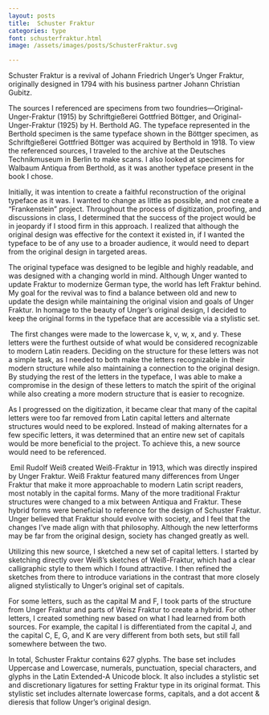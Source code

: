 ```yaml
---
layout: posts
title:  Schuster Fraktur
categories: type
font: schusterfraktur.html
image: /assets/images/posts/SchusterFraktur.svg

---
```


Schuster Fraktur is a revival of Johann Friedrich Unger’s Unger Fraktur, originally designed in 1794 with his business partner Johann Christian Gubitz.

The sources I referenced are specimens from two foundries—Original-Unger-Fraktur (1915) by Schriftgießerei Gottfried Böttger, and Original-Unger-Fraktur (1925) by H. Berthold AG. The typeface represented in the Berthold specimen is the same typeface shown in the Böttger specimen, as Schriftgießerei Gottfried Böttger was acquired by Berthold in 1918. To view the referenced sources, I traveled to the archive at the Deutsches Technikmuseum in Berlin to make scans. I also looked at specimens for Walbaum Antiqua from Berthold, as it was another typeface present in the book I chose. 



Initially, it was intention to create a faithful reconstruction of the original typeface as it was. I wanted to change as little as possible, and not create a “Frankenstein” project. Throughout the process of digitization, proofing, and discussions in class, I determined that the success of the project would be in jeopardy if I stood firm in this approach. I realized that although the original design was effective for the context it existed in, if I wanted the typeface to be of any use to a broader audience, it would need to depart from the original design in targeted areas. 

The original typeface was designed to be legible and highly readable, and was designed with a changing world in mind. Although Unger wanted to update Fraktur to modernize German type, the world has left Fraktur behind. My goal for the revival was to find a balance between old and new to update the design while maintaining the original vision and goals of Unger Fraktur. In homage to the beauty of Unger’s original design, I decided to keep the original forms in the typeface that are accessible via a stylistic set.

​	The first changes were made to the lowercase k, v, w, x, and y. These letters were the furthest outside of what would be considered recognizable to modern Latin readers. Deciding on the structure for these letters was not a simple task, as I needed to both make the letters recognizable in their modern structure while also maintaining a connection to the original design. By studying the rest of the letters in the typeface, I was able to make a compromise in the design of these letters to match the spirit of the original while also creating a more modern structure that is easier to recognize.

As I progressed on the digitization, it became clear that many of the capital letters were too far removed from Latin capital letters and alternate structures would need to be explored. Instead of making alternates for a few specific letters, it was determined that an entire new set of capitals would be more beneficial to the project. To achieve this, a new source would need to be referenced. 

​	Emil Rudolf Weiß created Weiß-Fraktur in 1913, which was directly inspired by Unger Fraktur. Weiß Fraktur featured many differences from Unger Fraktur that make it more approachable to modern Latin script readers, most notably in the capital forms. Many of the more traditional Fraktur structures were changed to a mix between Antiqua and Fraktur. These hybrid forms were beneficial to reference for the design of Schuster Fraktur. Unger believed that Fraktur should evolve with society, and I feel that the changes I’ve made align with that philosophy. Although the new letterforms may be far from the original design, society has changed greatly as well.

 Utilizing this new source, I sketched a new set of capital letters. I started by sketching directly over Weiß’s sketches of Weiß-Fraktur, which had a clear calligraphic style to them which I found attractive. I then refined the sketches from there to introduce variations in the contrast that more closely aligned stylistically to Unger’s original set of capitals. 

 For some letters, such as the capital M and F, I took parts of the structure from Unger Fraktur and parts of Weisz Fraktur to create a hybrid. For other letters, I created something new based on what I had learned from both sources. For example, the capital I is differentiated from the capital J, and the capital C, E, G, and K are very different from both sets, but still fall somewhere between the two. 

In total, Schuster Fraktur contains 627 glyphs. The base set includes Uppercase and Lowercase, numerals, punctuation, special characters, and glyphs in the Latin Extended-A Unicode block. It also includes a stylistic set and discretionary ligatures for setting Fraktur type in its original format. This stylistic set includes alternate lowercase forms, capitals, and a dot accent & dieresis that follow Unger’s original design.
